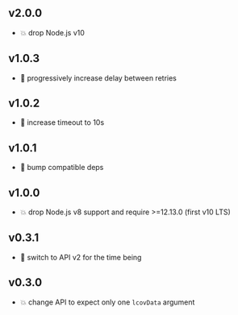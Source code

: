 ## v2.0.0

* 💥 drop Node.js v10

## v1.0.3

* 🐞 progressively increase delay between retries

## v1.0.2

* 🐞 increase timeout to 10s

## v1.0.1

* 🐞 bump compatible deps

## v1.0.0

* 💥 drop Node.js v8 support and require >=12.13.0 (first v10 LTS)

## v0.3.1

* 🐞 switch to API v2 for the time being

## v0.3.0

* 💥 change API to expect only one `lcovData` argument

